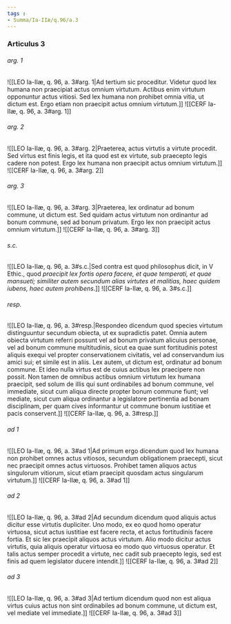 ```yaml
---
tags : 
- Summa/Ia-IIæ/q.96/a.3
---
```


### Articulus 3

###### arg. 1
![[LEO Ia-IIæ, q. 96, a. 3#arg. 1|Ad tertium sic proceditur. Videtur quod lex humana non praecipiat actus omnium virtutum. Actibus enim virtutum opponuntur actus vitiosi. Sed lex humana non prohibet omnia vitia, ut dictum est. Ergo etiam non praecipit actus omnium virtutum.]]
![[CERF Ia-IIæ, q. 96, a. 3#arg. 1]]

###### arg. 2
![[LEO Ia-IIæ, q. 96, a. 3#arg. 2|Praeterea, actus virtutis a virtute procedit. Sed virtus est finis legis, et ita quod est ex virtute, sub praecepto legis cadere non potest. Ergo lex humana non praecipit actus omnium virtutum.]]
![[CERF Ia-IIæ, q. 96, a. 3#arg. 2]]

###### arg. 3
![[LEO Ia-IIæ, q. 96, a. 3#arg. 3|Praeterea, lex ordinatur ad bonum commune, ut dictum est. Sed quidam actus virtutum non ordinantur ad bonum commune, sed ad bonum privatum. Ergo lex non praecipit actus omnium virtutum.]]
![[CERF Ia-IIæ, q. 96, a. 3#arg. 3]]

###### s.c.
![[LEO Ia-IIæ, q. 96, a. 3#s.c.|Sed contra est quod philosophus dicit, in V Ethic., quod *praecipit lex fortis opera facere, et quae temperati, et quae mansueti; similiter autem secundum alias virtutes et malitias, haec quidem iubens, haec autem prohibens*.]]
![[CERF Ia-IIæ, q. 96, a. 3#s.c.]]

###### resp.
![[LEO Ia-IIæ, q. 96, a. 3#resp.|Respondeo dicendum quod species virtutum distinguuntur secundum obiecta, ut ex supradictis patet. Omnia autem obiecta virtutum referri possunt vel ad bonum privatum alicuius personae, vel ad bonum commune multitudinis, sicut ea quae sunt fortitudinis potest aliquis exequi vel propter conservationem civitatis, vel ad conservandum ius amici sui; et simile est in aliis. Lex autem, ut dictum est, ordinatur ad bonum commune. Et ideo nulla virtus est de cuius actibus lex praecipere non possit. Non tamen de omnibus actibus omnium virtutum lex humana praecipit, sed solum de illis qui sunt ordinabiles ad bonum commune, vel immediate, sicut cum aliqua directe propter bonum commune fiunt; vel mediate, sicut cum aliqua ordinantur a legislatore pertinentia ad bonam disciplinam, per quam cives informantur ut commune bonum iustitiae et pacis conservent.]]
![[CERF Ia-IIæ, q. 96, a. 3#resp.]]

###### ad 1
![[LEO Ia-IIæ, q. 96, a. 3#ad 1|Ad primum ergo dicendum quod lex humana non prohibet omnes actus vitiosos, secundum obligationem praecepti, sicut nec praecipit omnes actus virtuosos. Prohibet tamen aliquos actus singulorum vitiorum, sicut etiam praecipit quosdam actus singularum virtutum.]]
![[CERF Ia-IIæ, q. 96, a. 3#ad 1]]

###### ad 2
![[LEO Ia-IIæ, q. 96, a. 3#ad 2|Ad secundum dicendum quod aliquis actus dicitur esse virtutis dupliciter. Uno modo, ex eo quod homo operatur virtuosa, sicut actus iustitiae est facere recta, et actus fortitudinis facere fortia. Et sic lex praecipit aliquos actus virtutum. Alio modo dicitur actus virtutis, quia aliquis operatur virtuosa eo modo quo virtuosus operatur. Et talis actus semper procedit a virtute, nec cadit sub praecepto legis, sed est finis ad quem legislator ducere intendit.]]
![[CERF Ia-IIæ, q. 96, a. 3#ad 2]]

###### ad 3
![[LEO Ia-IIæ, q. 96, a. 3#ad 3|Ad tertium dicendum quod non est aliqua virtus cuius actus non sint ordinabiles ad bonum commune, ut dictum est, vel mediate vel immediate.]]
![[CERF Ia-IIæ, q. 96, a. 3#ad 3]]

